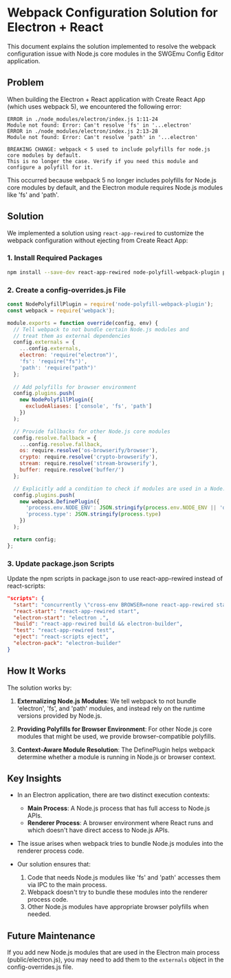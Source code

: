 # Webpack Configuration Solution for Electron + React

This document explains the solution implemented to resolve the webpack configuration issue with Node.js core modules in the SWGEmu Config Editor application.

## Problem

When building the Electron + React application with Create React App (which uses webpack 5), we encountered the following error:

```
ERROR in ./node_modules/electron/index.js 1:11-24
Module not found: Error: Can't resolve 'fs' in '...electron'
ERROR in ./node_modules/electron/index.js 2:13-28
Module not found: Error: Can't resolve 'path' in '...electron'

BREAKING CHANGE: webpack < 5 used to include polyfills for node.js core modules by default.
This is no longer the case. Verify if you need this module and configure a polyfill for it.
```

This occurred because webpack 5 no longer includes polyfills for Node.js core modules by default, and the Electron module requires Node.js modules like 'fs' and 'path'.

## Solution

We implemented a solution using `react-app-rewired` to customize the webpack configuration without ejecting from Create React App:

### 1. Install Required Packages

```bash
npm install --save-dev react-app-rewired node-polyfill-webpack-plugin path-browserify os-browserify crypto-browserify stream-browserify buffer
```

### 2. Create a config-overrides.js File

```javascript
const NodePolyfillPlugin = require('node-polyfill-webpack-plugin');
const webpack = require('webpack');

module.exports = function override(config, env) {
  // Tell webpack to not bundle certain Node.js modules and 
  // treat them as external dependencies
  config.externals = {
    ...config.externals,
    electron: 'require("electron")',
    'fs': 'require("fs")',
    'path': 'require("path")'
  };
  
  // Add polyfills for browser environment
  config.plugins.push(
    new NodePolyfillPlugin({
      excludeAliases: ['console', 'fs', 'path']
    })
  );

  // Provide fallbacks for other Node.js core modules
  config.resolve.fallback = {
    ...config.resolve.fallback,
    os: require.resolve('os-browserify/browser'),
    crypto: require.resolve('crypto-browserify'),
    stream: require.resolve('stream-browserify'),
    buffer: require.resolve('buffer/')
  };

  // Explicitly add a condition to check if modules are used in a Node.js context
  config.plugins.push(
    new webpack.DefinePlugin({
      'process.env.NODE_ENV': JSON.stringify(process.env.NODE_ENV || 'development'),
      'process.type': JSON.stringify(process.type)
    })
  );

  return config;
};
```

### 3. Update package.json Scripts

Update the npm scripts in package.json to use react-app-rewired instead of react-scripts:

```json
"scripts": {
  "start": "concurrently \"cross-env BROWSER=none react-app-rewired start\" \"wait-on http://localhost:3000 && electron .\"",
  "react-start": "react-app-rewired start",
  "electron-start": "electron .",
  "build": "react-app-rewired build && electron-builder",
  "test": "react-app-rewired test",
  "eject": "react-scripts eject",
  "electron-pack": "electron-builder"
}
```

## How It Works

The solution works by:

1. **Externalizing Node.js Modules**: We tell webpack to not bundle 'electron', 'fs', and 'path' modules, and instead rely on the runtime versions provided by Node.js.

2. **Providing Polyfills for Browser Environment**: For other Node.js core modules that might be used, we provide browser-compatible polyfills.

3. **Context-Aware Module Resolution**: The DefinePlugin helps webpack determine whether a module is running in Node.js or browser context.

## Key Insights

- In an Electron application, there are two distinct execution contexts:
  - **Main Process**: A Node.js process that has full access to Node.js APIs.
  - **Renderer Process**: A browser environment where React runs and which doesn't have direct access to Node.js APIs.

- The issue arises when webpack tries to bundle Node.js modules into the renderer process code.

- Our solution ensures that:
  1. Code that needs Node.js modules like 'fs' and 'path' accesses them via IPC to the main process.
  2. Webpack doesn't try to bundle these modules into the renderer process code.
  3. Other Node.js modules have appropriate browser polyfills when needed.

## Future Maintenance

If you add new Node.js modules that are used in the Electron main process (public/electron.js), you may need to add them to the `externals` object in the config-overrides.js file.
